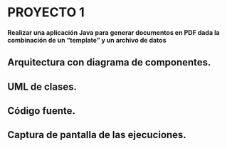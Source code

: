 # PROYECTO 1 

#### Realizar una aplicación Java para generar documentos en PDF dada la combinación de un “template” y un archivo de datos


## Arquitectura con diagrama de componentes.


## UML de clases.


## Código fuente.


## Captura de pantalla de las ejecuciones. 
